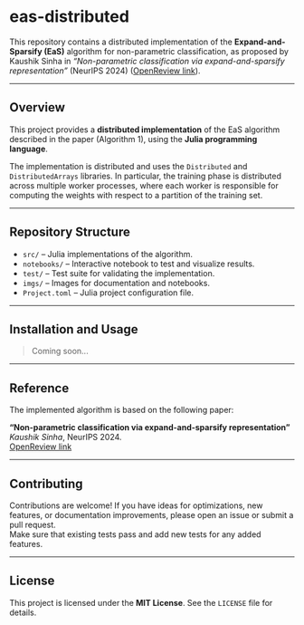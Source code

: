 # eas-distributed

This repository contains a distributed implementation of the **Expand-and-Sparsify (EaS)** algorithm for non-parametric classification, as proposed by Kaushik Sinha in *“Non-parametric classification via expand-and-sparsify representation”* (NeurIPS 2024) ([OpenReview link](https://openreview.net/forum?id=0d50Il6enG)).

---

## Overview

This project provides a **distributed implementation** of the EaS algorithm described in the paper (Algorithm 1), using the **Julia programming language**.

The implementation is distributed and uses the `Distributed` and `DistributedArrays` libraries. In particular, the training phase is distributed across
multiple worker processes, where each worker is responsible for computing the weights with respect to a partition of the training set.

---

## Repository Structure

- `src/` – Julia implementations of the algorithm.
- `notebooks/` – Interactive notebook to test and visualize results.
- `test/` – Test suite for validating the implementation.
- `imgs/` – Images for documentation and notebooks.
- `Project.toml` – Julia project configuration file.

---

## Installation and Usage

> Coming soon...

---

## Reference

The implemented algorithm is based on the following paper:

**“Non-parametric classification via expand-and-sparsify representation”**  
*Kaushik Sinha*, NeurIPS 2024.  
[OpenReview link](https://openreview.net/forum?id=0d50Il6enG)

---

## Contributing

Contributions are welcome! If you have ideas for optimizations, new features, or documentation improvements, please open an issue or submit a pull request.  
Make sure that existing tests pass and add new tests for any added features.

---

## License

This project is licensed under the **MIT License**. See the `LICENSE` file for details.

